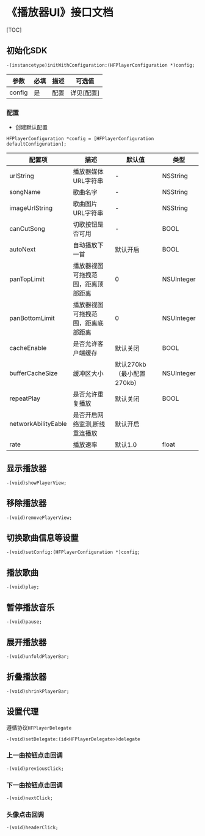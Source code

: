 # 《播放器UI》接口文档
[TOC]
## 初始化SDK
```objc
-(instancetype)initWithConfiguration:(HFPlayerConfiguration *)config;
```
| 参数 | 必填 | 描述 | 可选值 |
|---|---|---|---|
| config | 是 | 配置 | 详见[配置] |

### 配置

- 创建默认配置
```objc
HFPlayerConfiguration *config = [HFPlayerConfiguration defaultConfiguration];
```
| 配置项 | 描述 | 默认值 | 类型 |
|---|---|---|---|
| urlString | 播放器媒体URL字符串 | - | NSString |
| songName | 歌曲名字 | - | NSString |
| imageUrlString | 歌曲图片URL字符串 | - | NSString |
| canCutSong | 切歌按钮是否可用 | - | BOOL |
| autoNext | 自动播放下一首 | 默认开启 | BOOL |
| panTopLimit | 播放器视图可拖拽范围，距离顶部距离 | 0 | NSUInteger |
| panBottomLimit | 播放器视图可拖拽范围，距离底部距离 | 0 | NSUInteger |
| cacheEnable | 是否允许客户端缓存 | 默认关闭 | BOOL | 
| bufferCacheSize | 缓冲区大小 | 默认270kb（最小配置270kb） | NSUInteger |
| repeatPlay | 是否允许重复播放 | 默认关闭 | BOOL |
| networkAbilityEable | 是否开启网络监测,断线重连播放 | 默认开启 |
| rate | 播放速率 | 默认1.0 | float |

## 显示播放器
```objc
-(void)showPlayerView;
```

## 移除播放器
```objc
-(void)removePlayerView;
```

## 切换歌曲信息等设置
```objc
-(void)setConfig:(HFPlayerConfiguration *)config;
```

## 播放歌曲
```objc
-(void)play;
```

## 暂停播放音乐
```objc
-(void)pause;
```

## 展开播放器
```objc
-(void)unfoldPlayerBar;
```

## 折叠播放器
```objc
-(void)shrinkPlayerBar;
```

## 设置代理
遵循协议`HFPlayerDelegate`
```objc
-(void)setDelegate:(id<HFPlayerDelegate>)delegate
```

### 上一曲按钮点击回调
```objc
-(void)previousClick;
```
### 下一曲按钮点击回调
```objc
-(void)nextClick;
```
### 头像点击回调
```objc
-(void)headerClick;
```


